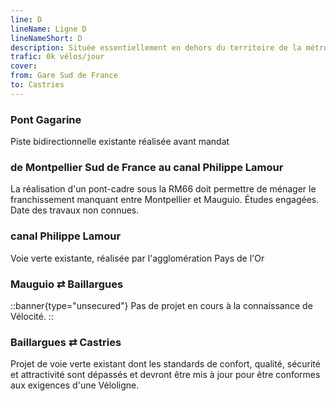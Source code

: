 ```yaml
---
line: D
lineName: Ligne D
lineNameShort: D
description: Située essentiellement en dehors du territoire de la métropole de Montpellier cette Véloligne reliera Montpellier-Sud de France à Castries en passant au nord de Mauguio et par Baillargues
trafic: 0k vélos/jour
cover:
from: Gare Sud de France
to: Castries
---
```


### Pont Gagarine

Piste bidirectionnelle existante réalisée avant mandat

### de Montpellier Sud de France au canal Philippe Lamour

La réalisation d'un pont-cadre sous la RM66 doit permettre de ménager le franchissement manquant entre Montpellier et Mauguio. Études engagées. Date des travaux non connues.

### canal Philippe Lamour

Voie verte existante, réalisée par l'agglomération Pays de l'Or

### Mauguio ⇄ Baillargues

::banner{type="unsecured"}
Pas de projet en cours à la connaissance de Vélocité.
::

### Baillargues ⇄ Castries

Projet de voie verte existant dont les standards de confort, qualité, sécurité et attractivité sont dépassés et devront être mis à jour pour être conformes aux exigences d'une Véloligne.